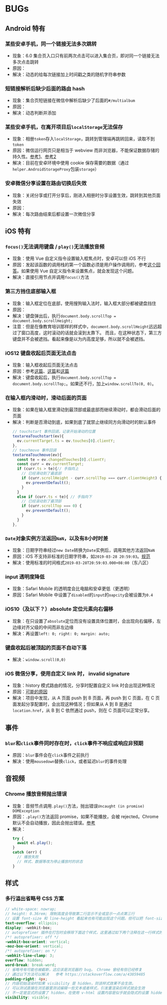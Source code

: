 # BUGs


## Android 特有
### 某些安卓手机，同一个链接无法多次跳转
* 现象：6.0 集合页入口只有前两次点击可以进入集合页，即对同一个链接无法多次点击跳转
* 原因：
* 解决：动态的给每次链接加上时间戳之类的随机字符串参数

### 短链接解析后缺少后面的路由 hash
* 现象：集合页短链接在微信中解析后缺少了后面的`#/multialbum`
* 原因：
* 解决：动态判断并添加

### 某些安卓手机，在离开项目后`localStorage`无法保存
* 现象：相册`token`存入`localStorage`，跳转到管理端再跳转回来，读取不到`token`
* 原因：微信运行网页只是相当于 webview 而非浏览器，不能保证数据存储的持久性。[参考1](https://www.cnblogs.com/flyfly/p/4739565.html)、[参考2](https://www.cnblogs.com/hjj2ldq/p/8639490.html)
* 解决：目前在安卓环境中使用 cookie 保存需要的数据（通过`helper.AndroidStorageProxy`包装`storage`）

### 安卓微信分享设置在路由切换后失效
* 现象：关闭分享或打开分享后，刚进入相册时分享设置生效，跳转到其他页面失效
* 原因：
* 解决：每次路由结束后都设置一次微信分享


## iOS 特有
### `focus()`无法调用键盘 / `play()`无法播放音频
* 现象：使用 Vue 自定义指令设置输入框焦点时，安卓可以但 iOS 不行
* 原因：发起该函数的调用栈的第一个函数必须是用户操作调用的，参考[这个回答](https://stackoverflow.com/a/7332160)。如果使用 Vue 自定义指令来设置焦点，就会发现这个问题。
* 解决：直接引用节点并调用`focus()`方法

### 第三方挡住底部输入框
* 现象：输入框定位在底部，使用搜狗输入法时，输入框大部分都被键盘挡住
* 原因：
* 解决：键盘弹出后，执行`document.body.scrollTop = document.body.scrollHeight;`
* 注意：但是在像教育培训那样的样式中，`document.body.scrollHeight`远远超过了窗口高度，这时滚动的话就会滚到太靠下。 而且，在这种状态下，第三方键盘并不会被遮挡。看起来像是以为内高度足够，所以就不会被遮挡。

### iOS12 键盘收起后页面无法点击
* 现象：输入框收起后页面无法点击
* 原因：参考[这篇](https://juejin.im/post/5c07442f51882528c4469769)、[这篇](https://blog.csdn.net/u013558749/article/details/100991786)和[这篇](https://developers.weixin.qq.com/community/develop/doc/00040a43cd4290dedbc7e7f1851400?_at=1559089628289)
* 解决：键盘收起后，执行`document.body.scrollTop = document.body.scrollTop;`。如果还不行，加上`window.scrollTo(0, 0)`。

### 在输入框内滑动时，滑动后面的页面
* 现象：如果在输入框里滑动到最顶部或最底部而继续滑动时，都会滑动后面的页面
* 解决：判断是否滑动到底，如果到底了就禁止继续同方向滑动时的默认事件
  ```js
  // touchstart 事件回调，记录开始滑动的位置
  textareaTouchstart(ev){
    ev.currentTarget.ts = ev.touches[0].clientY;
  },
  // touchmove 事件回调
  textareaTouchmove(ev){
    const te = ev.changedTouches[0].clientY;
    const curr = ev.currentTarget;
    if (curr.ts > te){// 手指向上
      // 已经滑动到了最底部
      if (curr.scrollHeight - curr.scrollTop === curr.clientHeight) {
        ev.preventDefault();
      }
    }
    else if (curr.ts < te){ // 手指向下
      // 已经滚动到了最顶部
      if (curr.scrollTop === 0) {
        ev.preventDefault();
      }
    }
  },
  ```

### `Date`对象实例方法返回`NaN`，以及有8小时时差
* 现象：日期字符串经过`new Date`转换为`Date`实例后，调用其他方法返回`NaN`
* 原因：iOS 不支持非标准的日期字符串，如`2019-03-28 20:59:03`。[规范](https://ecma-international.org/ecma-262/5.1/#sec-15.9.1.15)
* 解决：使用标准的时间格式`2019-03-28T20:59:03.000+08:00`（东八区）

### input 透明度降低
* 现象：Safari Mobile 的透明度会比电脑和安卓更低（更透明）
* 原因：Safari Mobile 中设置了`disabled`的`input`的`oapcity`会被设置为`0.4`

### iOS10（及以下？）absolute 定位元素向右偏移
* 现象：在只设置了`absolute`定位而没有设置具体位置时，会出现向右偏移，左边缘对齐父级的中间而非左边缘
* 解决：再设置`left: 0; right: 0; margin: auto;`

### 键盘收起后被顶起的页面不自动下落
* 解决：`window.scroll(0,0)`

### iOS 微信分享，使用自定义 link 时， invalid signature
* 现象：history 模式路由的情况，分享时配置自定义 link 时会出现这种情况
* 原因：[可能的原因](https://www.cnblogs.com/dengxiaolei/p/8143838.html)
* 解决：项目中发现，从 A 页面 push 到 B 页面，再 push 到 C 页面，在 C 页面发起分享配置时，会出现这种情况；但如果从 A 到 B 是通过 `location.href`，从 B 到 C 依然通过 push，则在 C 页面可以正常分享。

## 事件
### `blur`和`click`事件同时存在时，`click`事件不响应或响应非预期
* 原因：`blur`事件会在`click`事件之前执行
* 解决：使用`mousedown`替换`click`，或者延迟`blur`的事件处理


## 音视频
### Chrome 播放音频抛出错误
* 现象：音频节点调用`.play()`方法，抛出错误`Uncaught (in promise) DOMException`
* 原因：`.play()`方法返回 promise，如果不能播放，会被 rejected。Chrome 默认不会自动播放，因此会抛出错误。[参考](https://developer.mozilla.org/en-US/docs/Web/API/HTMLMediaElement/play)
* 解决：
  ```js
  try {
    await el.play();
  }
  catch (err) {
    // 播放失败
    // 样式、数据等改为停止播放时的状态
  }
  ```

## 样式
### 多行溢出省略号 CSS 方案
```scss
// white-space: nowrap;
// height: 0.36rem; 限制高度会导致第二行显示不全或显示一点点第三行
// 设置 font-size 和 line-height 看起来也有可能出现这个问题。但可以把 font-size 设置在父级
text-overflow: ellipsis;
display: -webkit-box;
// autoprefixer 插件在打包时会移除下面这个样式，这里通过如下两个注释在这一行样式的位置关闭该插件
/*! autoprefixer: off */
-webkit-box-orient: vertical;
-moz-box-orient: vertical;
/*! autoprefixer: on */
-webkit-line-clamp: 3;
overflow: hidden;
word-break: break-word;
// 省略号有可能也被截断，这应该是浏览器的 bug。 Chrome 曾经有但已经修复
// 通过以下方法可以解决   参考 https://stackoverflow.com/a/43859485
padding-right: 4px;
// 内容初始渲染时如果 visibility 是 hidden，则该样式效果不会生效。
// 可以测试直接在浏览器里测试编辑一些文本或者样式，引发重渲染后样式就会生效
// 不一定是显式的设置了 hidden，在使用 v-html 设置内容是似乎就会隐式的设置 hidden
visibility: visible;
```